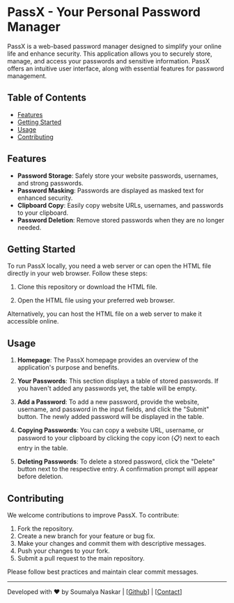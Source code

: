 # PassX - Your Personal Password Manager


PassX is a web-based password manager designed to simplify your online life and enhance security. This application allows you to securely store, manage, and access your passwords and sensitive information. PassX offers an intuitive user interface, along with essential features for password management.

## Table of Contents

- [Features](#features)
- [Getting Started](#getting-started)
- [Usage](#usage)
- [Contributing](#contributing)

## Features

- **Password Storage**: Safely store your website passwords, usernames, and strong passwords.
- **Password Masking**: Passwords are displayed as masked text for enhanced security.
- **Clipboard Copy**: Easily copy website URLs, usernames, and passwords to your clipboard.
- **Password Deletion**: Remove stored passwords when they are no longer needed.

## Getting Started

To run PassX locally, you need a web server or can open the HTML file directly in your web browser. Follow these steps:

1. Clone this repository or download the HTML file.

2. Open the HTML file using your preferred web browser.

Alternatively, you can host the HTML file on a web server to make it accessible online.

## Usage

1. **Homepage**: The PassX homepage provides an overview of the application's purpose and benefits.

2. **Your Passwords**: This section displays a table of stored passwords. If you haven't added any passwords yet, the table will be empty.

3. **Add a Password**: To add a new password, provide the website, username, and password in the input fields, and click the "Submit" button. The newly added password will be displayed in the table.

4. **Copying Passwords**: You can copy a website URL, username, or password to your clipboard by clicking the copy icon (📋️) next to each entry in the table.

5. **Deleting Passwords**: To delete a stored password, click the "Delete" button next to the respective entry. A confirmation prompt will appear before deletion.

## Contributing

We welcome contributions to improve PassX. To contribute:

1. Fork the repository.
2. Create a new branch for your feature or bug fix.
3. Make your changes and commit them with descriptive messages.
4. Push your changes to your fork.
5. Submit a pull request to the main repository.

Please follow best practices and maintain clear commit messages.


---

Developed with ❤️ by Soumalya Naskar | [[Github](https://github.com/soumalya-blazing-geek)] | [[Contact](soumalya191@gmail.com)]
